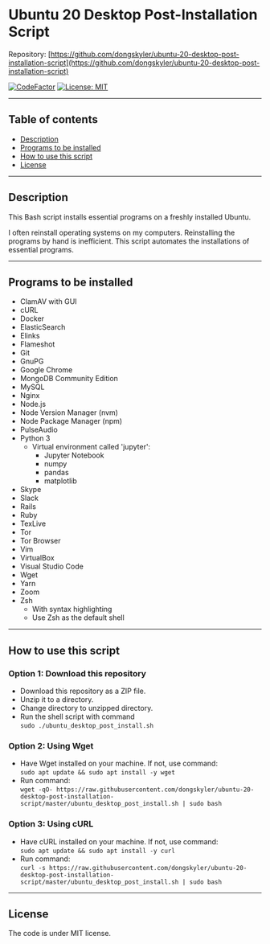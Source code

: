# Ubuntu 20 Desktop Post-Installation Script

Repository: [https://github.com/dongskyler/ubuntu-20-desktop-post-installation-script](https://github.com/dongskyler/ubuntu-20-desktop-post-installation-script)

[![CodeFactor](https://www.codefactor.io/repository/github/dongskyler/ubuntu-20-desktop-post-installation-script/badge)](https://www.codefactor.io/repository/github/dongskyler/ubuntu-20-desktop-post-installation-script)
[![License: MIT](https://img.shields.io/badge/License-MIT-yellow.svg)](https://opensource.org/licenses/MIT)

---

## Table of contents

- [Description](#Description)
- [Programs to be installed](#Programs-to-be-installed)
- [How to use this script](#How-to-use-this-script)
- [License](#License)

---

## Description

This Bash script installs essential programs on a freshly installed Ubuntu.

I often reinstall operating systems on my computers. Reinstalling the programs by hand is inefficient. This script automates the installations of essential programs.

---

## Programs to be installed

- ClamAV with GUI
- cURL
- Docker
- ElasticSearch
- Elinks
- Flameshot
- Git
- GnuPG
- Google Chrome
- MongoDB Community Edition
- MySQL
- Nginx
- Node.js
- Node Version Manager (nvm)
- Node Package Manager (npm)
- PulseAudio
- Python 3
  - Virtual environment called 'jupyter':
    - Jupyter Notebook
    - numpy
    - pandas
    - matplotlib
- Skype
- Slack
- Rails
- Ruby
- TexLive
- Tor
- Tor Browser
- Vim
- VirtualBox
- Visual Studio Code
- Wget
- Yarn
- Zoom
- Zsh
  - With syntax highlighting
  - Use Zsh as the default shell

---

## How to use this script

### Option 1: Download this repository

- Download this repository as a ZIP file.
- Unzip it to a directory.
- Change directory to unzipped directory.
- Run the shell script with command \
  `sudo ./ubuntu_desktop_post_install.sh`

### Option 2: Using Wget

- Have Wget installed on your machine. If not, use command: \
  `sudo apt update && sudo apt install -y wget`
- Run command: \
  `wget -qO- https://raw.githubusercontent.com/dongskyler/ubuntu-20-desktop-post-installation-script/master/ubuntu_desktop_post_install.sh | sudo bash`

### Option 3: Using cURL

- Have cURL installed on your machine. If not, use command: \
  `sudo apt update && sudo apt install -y curl`
- Run command: \
  `curl -s https://raw.githubusercontent.com/dongskyler/ubuntu-20-desktop-post-installation-script/master/ubuntu_desktop_post_install.sh | sudo bash`

---

## License

The code is under MIT license.
